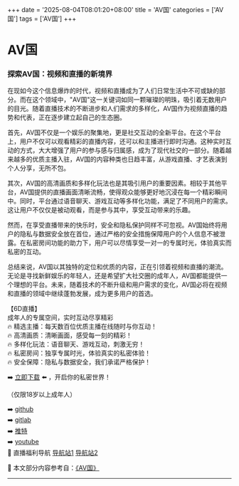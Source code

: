 +++
date = '2025-08-04T08:01:20+08:00'
title = 'AV国'
categories = ['AV国']
tags = ['AV国']
+++

# AV国

### 探索AV国：视频和直播的新境界

在现如今这个信息爆炸的时代，视频和直播成为了人们日常生活中不可或缺的部分。而在这个领域中，"AV国"这一关键词如同一颗璀璨的明珠，吸引着无数用户的目光。随着直播技术的不断进步和人们需求的多样化，AV国作为视频直播的趋势和代表，正在逐步建立起自己的生态圈。

首先，AV国不仅是一个娱乐的聚集地，更是社交互动的全新平台。在这个平台上，用户不仅可以观看精彩的直播内容，还可以和主播进行即时沟通。这种实时互动的方式，大大增强了用户的参与感与归属感，成为了现代社交的一部分。随着越来越多的优质主播入驻，AV国的内容种类也日趋丰富，从游戏直播、才艺表演到个人分享，无所不包。

其次，AV国的高清画质和多样化玩法也是其吸引用户的重要因素。相较于其他平台，AV国提供的直播画面清晰流畅，使得观众能够更好地沉浸在每一个精彩瞬间中。同时，平台通过语音聊天、游戏互动等多样化功能，满足了不同用户的需求。这让用户不仅仅是被动观看，而是参与其中，享受互动带来的乐趣。

然而，在享受直播带来的快乐时，安全和隐私保护同样不可忽视。AV国始终将用户的隐私与数据安全放在首位，通过严格的安全措施保障用户的个人信息不被泄露。在私密房间功能的助力下，用户可以尽情享受一对一的专属时光，体验真实而私密的互动。

总结来说，AV国以其独特的定位和优质的内容，正在引领着视频和直播的潮流。无论是寻找新鲜娱乐的年轻人，还是希望扩大社交圈的成年人，AV国都能提供一个理想的平台。未来，随着技术的不断升级和用户需求的变化，AV国必将在视频和直播的领域中继续蓬勃发展，成为更多用户的首选。

【6D直播】  
成年人的专属空间，实时互动尽享精彩  
🔥 精选主播：每天数百位优质主播在线随时与你互动！  
🔥 高清画质：清晰画面，感受每一刻的精彩！  
🔥 多样化玩法：语音聊天、游戏互动，刺激无穷！  
🔥 私密房间：独享专属时光，体验真实的私密体验！  
🔥 安全保障：隐私与数据安全，我们承诺严格保护！  

➡️ [立即下载](https://down123.s3.ap-east-1.amazonaws.com/down/down.html?channelCode=blog) ⬅️ ，开启你的私密世界！

（仅限18岁以上成年人）

➡️ [github](https://aldult-live.github.io/)  
➡️ [gitlab](https://seo-09598d.gitlab.io/)  
➡️ [推特](https://x.com/wegame33)  
➡️ [youtube](https://www.youtube.com/@6Dlive)  
🔞 直播福利导航 [导航站1](https://webstack-86085a.gitlab.io/) [导航站2](https://onlygit123-2.github.io/)


📘 本文部分内容参考自：[《AV国》](https://github.com/hlw2025721/hlw)

---

